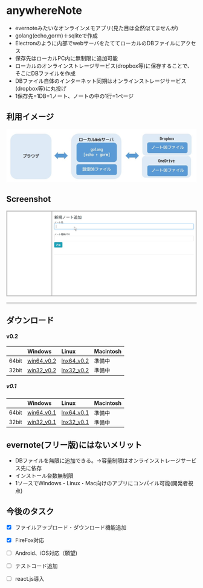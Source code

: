 # anywhereNote
  
- evernoteみたいなオンラインメモアプリ(見た目は全然似てませんが)  
- golang(echo,gorm)＋sqliteで作成  
- Electronのように内部でwebサーバをたててローカルのDBファイルにアクセス  
- 保存先はローカルPC内に無制限に追加可能
- ローカルのオンラインストレージサービス(dropbox等)に保存することで、そこにDBファイルを作成
- DBファイル自体のインターネット同期はオンラインストレージサービス(dropbox等)に丸投げ
- 1保存先=1DB=1ノート、ノートの中の1行=1ページ 


## 利用イメージ  
![利用イメージ](https://github.com/YujiYabe/anywhereNote/blob/garage/imageuse.jpg "")




## Screenshot  
![Screenshot](https://github.com/YujiYabe/anywhereNote/blob/garage/explain2.gif "")

---

[win64_v0.1]: https://drive.google.com/open?id=1W9S-JLfF8dgkO3fbLGOGDYkReJTm-lBb "Windows64_v0.1"
[win32_v0.1]: https://drive.google.com/open?id=1UqiawXaHZhSfxU5clmMt7JtBUG2pyzYk "Windows32_v0.1"
[lnx64_v0.1]: https://drive.google.com/open?id=1gLXapKzuW9U195F_C_DquuKgu1tFDXrc "Linux64_v0.1"
[lnx32_v0.1]: https://drive.google.com/open?id=19wQxlKyzaEFViVKLj9ID4J2DfRoMTkdb "Linux32_v0.1"

[win64_v0.2]: https://drive.google.com/open?id=141cNdQlNrW4H0lFWu_ib_4w8Vc4zVNm7 "Windows64_v0.2"
[win32_v0.2]: https://drive.google.com/open?id=11ogdDpNSyp7omn3r4GCp3y03UhUR5PPS "Windows32_v0.2"
[lnx64_v0.2]: https://drive.google.com/open?id=1HtcChZZ4CFFaoBB1VLgzYBXP1r5NUgKY "Linux64_v0.2"
[lnx32_v0.2]: https://drive.google.com/open?id=1F7EiJSrp2igFuBLMVmEKmRYnxmh8Cp0g "Linux32_v0.2"


## ダウンロード
#### v0.2   
|       | Windows      | Linux        | Macintosh  |
|:------|:-------------|:-------------|:-----------|
| 64bit | [win64_v0.2] | [lnx64_v0.2] | 準備中      |
| 32bit | [win32_v0.2] | [lnx32_v0.2] | 準備中      |
  
##### v0.1   
|       | Windows      | Linux        | Macintosh  |
|:------|:-------------|:-------------|:-----------|
| 64bit | [win64_v0.1] | [lnx64_v0.1] | 準備中      |
| 32bit | [win32_v0.1] | [lnx32_v0.1] | 準備中      |
  
 



  

## evernote(フリー版)にはないメリット
- DBファイルを無限に追加できる。→容量制限はオンラインストレージサービス先に依存
- インストール台数無制限
- 1ソースでWindows・Linux・Mac向けのアプリにコンパイル可能(開発者視点)
  


## 今後のタスク
- [x] ファイルアップロード・ダウンロード機能追加  
- [x] FireFox対応  
- [ ] Android、iOS対応（願望)  
- [ ] テストコード追加  
- [ ] react.js導入 
  
